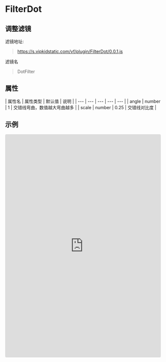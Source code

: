 # FilterDot

## 调整滤镜
滤镜地址:
> https://s.vipkidstatic.com/vf/plugin/FilterDot/0.0.1.js

滤镜名
> DotFilter 

## 属性

| 属性名 | 属性类型 | 默认值 | 说明 |
| --- | --- | --- | --- | --- |
| angle | number | 1 | 交错线弯曲，数值越大弯曲越多 |
| scale | number | 0.25 | 交错线对比度 |



## 示例

<iframe
     src="https://codesandbox.io/embed/dotfilter-q3tqp?fontsize=14&hidenavigation=1&module=%2Fsrc%2Fcomponents.ts&theme=dark"
     style="width:100%; height:720px; border:0; border-radius: 4px; overflow:hidden;"
     title="DotFilter"
     allow="accelerometer; ambient-light-sensor; camera; encrypted-media; geolocation; gyroscope; hid; microphone; midi; payment; usb; vr"
     sandbox="allow-forms allow-modals allow-popups allow-presentation allow-same-origin allow-scripts"
   ></iframe>